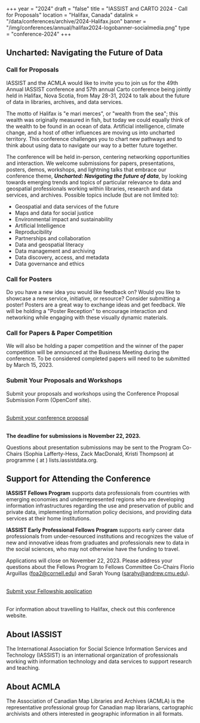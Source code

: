 +++
year = "2024"
draft = "false"
title = "IASSIST and CARTO 2024 - Call for Proposals"
location = "Halifax, Canada"
datalink = "/data/conferences/archive/2024-Halifax.json"
banner = "/img/conferences/annual/halifax2024-logobanner-socialmedia.png"
type = "conference-2024"
+++
## Uncharted: Navigating the Future of Data

### Call for Proposals

IASSIST and the ACMLA would like to invite you to join us for the 49th Annual IASSIST conference and 57th annual Carto conference being jointly held in Halifax, Nova Scotia, from May 28-31, 2024 to talk about the future of data in libraries, archives, and data services. 

The motto of Halifax is "e mari merces", or "wealth from the sea"; this wealth was originally measured in fish, but today we could equally think of the wealth to be found in an ocean of data. Artificial intelligence, climate change, and a host of other influences are moving us into uncharted territory. This conference challenges you to chart new pathways and to think about using data to navigate our way to a better future together. 

The conference will be held in-person, centering networking opportunities and interaction. We welcome submissions for papers, presentations, posters, demos, workshops, and lightning talks that embrace our conference theme, ***Uncharted: Navigating the future of data***, by looking towards emerging trends and topics of particular relevance to data and geospatial professionals working within libraries, research and data services, and archives. Possible topics include (but are not limited to): 

- Geospatial and data services of the future
- Maps and data for social justice
- Environmental impact and sustainability
- Artificial Intelligence 
- Reproducibility
- Partnerships and collaboration
- Data and geospatial literacy
- Data management and archiving
- Data discovery, access, and metadata
- Data governance and ethics

### Call for Posters 

Do you have a new idea you would like feedback on? Would you like to showcase a new service, initiative, or resource? Consider submitting a poster! Posters are a great way to exchange ideas and get feedback. We will be holding a "Poster Reception" to encourage interaction and networking while engaging with these visually dynamic materials. 

### Call for Papers & Paper Competition 

We will also be holding a paper competition and the winner of the paper competition will be announced at the Business Meeting during the conference. To be considered completed papers will need to be submitted by March 15, 2023. 

### Submit Your Proposals and Workshops

Submit your proposals and workshops using the Conference Proposal Submission Form (OpenConf site).

<br />
<a class="btn btn-template-main" href="https://www.openconf.org/iassist2024/openconf.php">Submit your conference proposal <i class="fas fa-external-link-alt"></i></a>
<br /><br />

**The deadline for submissions is November 22, 2023.**

Questions about presentation submissions may be sent to the Program Co-Chairs (Sophia Lafferty-Hess, Zack MacDonald, Kristi Thompson) at programme ( at ) lists.iassistdata.org. 

## Support for Attending the Conference 

**IASSIST Fellows Program** supports data professionals from countries with emerging economies and underrepresented regions who are developing information infrastructures regarding the use and preservation of public and private data, implementing information policy decisions, and providing data services at their home institutions. 

**IASSIST Early Professional Fellows Program** supports early career data professionals from under-resourced institutions and recognizes the value of new and innovative ideas from graduates and professionals new to data in the social sciences, who may not otherwise have the funding to travel.

Applications will close on November 22, 2023. Please address your questions about the Fellows Program to Fellows Committee Co-Chairs Florio Arguillas (foa2@cornell.edu) and Sarah Young (sarahy@andrew.cmu.edu).

<br />
<a class="btn btn-template-main" href="https://forms.gle/141FR1jSWBbNEkAVA">Submit your Fellowship application <i class="fas fa-external-link-alt"></i></a>
<br /><br />

For information about travelling to Halifax, check out this conference website. 

## About IASSIST 

The International Association for Social Science Information Services and Technology (IASSIST) is an international organization of professionals working with information technology and data services to support research and teaching. 

## About ACMLA 

The Association of Canadian Map Libraries and Archives (ACMLA) is the representative professional group for Canadian map librarians, cartographic archivists and others interested in geographic information in all formats.



<!--
### Theme / slogan

All data topics from data professionals related to *data archiving, data management, data librarianship/stewardship, data literacy, and similar areas* are welcome and the following topics are encouraged: 

- Ableism
- Ageism
- Decolonization and postcolonialism
- Democratization and political participation
- Environmentalism and climate change
- Indigenous and racialized (BIPOC) peoples
- LGBTQ+ peoples
- Womenâ€™s health and rights

All submissions should include the proposed title and an abstract. The abstract should be no longer than 300 words and written for a general audience. NOTE: Abstracts longer than 300 words will be returned to be shortened before being considered. Also, if the reviewers can't understand what a proposal is about, it will be rejected.

MULTIPLE SUBMISSIONS: The conference organizers anticipate that some individuals may wish to submit multiple proposals. We expect to have many submissions, so we would kindly ask you to restrict submissions to one per person only.

<br />
<a class="btn btn-template-main" href="https://www.openconf.org/iassist2024/openconf.php">Submit your conference proposal <i class="fas fa-external-link-alt"></i></a>
<br /><br />


### Support for Attending the Conference

IASSIST Fellows Program supports data professionals from countries with emerging economies and underrepresented regions who are developing information infrastructures regarding the use and preservation of public and private data and implementing information policy decisions at their home institutions.

IASSIST Early Professional Fellows Program supports early career data professionals from under-resourced institutions and recognizes the value of new and innovative ideas from graduates and professionals new to data in the social sciences, who may not otherwise have the funding to travel.

Applications can be made on a separate form. Applications will close on 22 February 2023. Please address your questions about the Fellows Program to Fellows Committee Co-Chairs Florio Arguillas (foa2@cornell.edu) and Sarah Young (sarahy@andrew.cmu.edu).

<br />
<a class="btn btn-template-main" href="https://forms.gle/PRNz3p91Yao6sBjq5">Submit your Fellowship application <i class="fas fa-external-link-alt"></i></a>
<br /><br />

### Presentation Formats

The Program Committee welcomes proposals for the following formats:

**Individual Presentation**

Typically this format is a 15-minute talk. If your individual proposal is accepted, you will be grouped into an appropriate session with similar presentations.

**Panel**

You may propose an entire session (90 minutes) with a minimum of three speakers to â€œdeep dive â€œinto a specific resource or concept. The session proposal can take a variety of forms, e.g., a set of three to four presentations, a discussion panel, a tutorial (with less substance than a pre-conference workshop), a discussion with the audience, etc. If accepted, the person who proposed the session becomes the session organizer and is responsible for securing speakers and a chair. Please note: the names of all speakers and the moderator must be included in the proposal.

**Paper**

Presenters are required to submit an original research paper in advance of the conference and present and discuss its findings at the conference. We will select submissions based on proposals, and the authors of accepted proposals are required to submit their final and complete papers by March 2023. All papers will be eligible for publication consideration in an edition of IASSIST Quarterly. In addition, one paper will be selected as best paper with a prize of one free registration for a future IASSIST conference.

**Posters or Demonstration**

This format is most useful for one-on-one discussions about your research topic or tool demonstration. Proposals in this category should identify the message being conveyed in the poster or the demonstration.

**Workshops**

Successful workshop proposals will blend lecture and active learning techniques. The conference planning committee will provide the necessary classroom space and, depending on need and availability, computing supplies for workshops. Proposals should outline needed computer hardware and software, if any, or specify if participants should bring their own. Typically workshops are half-day with 2-hour and 3-hour options.

Workshops will be held on 30 May 2023. Questions about workshop submissions may be sent to the Workshop Coordinators (Amber Sherman, Deborah Wiltshire, Robert Buwule, and Simon Parker) at workshops@lists.iassistdata.org.

**Lightning Talks**

A lightning talk is a short, highly visual presentation. Presentations in this category are timed, and speakers are restricted to 5 minutes total. Presentations should have a maximum of 15 slides, but there is no restriction on how many minutes you stay on each slide or the exact format of the presentation **as long as you stay within the strict time limit. These are not your typical conference presentations.**

**Birds of a Feather**

There will be a Birds of a Feather session again. The call for it will be published 3 weeks before the conference.

NOTE: When submitting you will be required to select one of the proposal formats above, but it is possible that your submission may be accepted on the condition of adapting it to another format (e.g., an individual presentation proposal might be accepted if you are willing to adapt it to a poster or a Lightning Talk). If this is the case, you will be given the choice to accept this format change or to decline being in the conference program when notified of its acceptance.

<!--
### Topic Areas 

**Partnerships and collaborations** - What is the data culture like at your organization? What infrastructure - hardware, software, people or policies - are you leveraging, and is it enough? Who do you partner and collaborate with, both within and outside your own organization, and can we learn from these networking environments?

**Data management and archiving** - How can we build a community of data sharing that is equitable for all? How can we learn from each otherâ€™s approaches to demonstrating trust to lay a strong foundation? Have you designed any new and useful approaches and tools that can help in this space?

**Data access, governance and ethics** - As data practitioners we adhere to key principles of protecting human rights and high ethical standards. What principles, practices and tools have you worked on around data access, especially where there may be added risk in data publishing and use.

**Data documentation and reproducibility** - For a data community to persist, members need to share a common data language. What new approaches are you using to design documentation to facilitate our shared understanding? What strategies or tools have you designed that will help us respond best to the current reproducibility â€˜crisisâ€™?

**Data literacy** - A robust community includes not only experienced practitioners, but also newcomers. What innovative or successful approaches are you using around the topic of data literacy and how can we, as a community, better equip new practitioners with this important skill?
-->